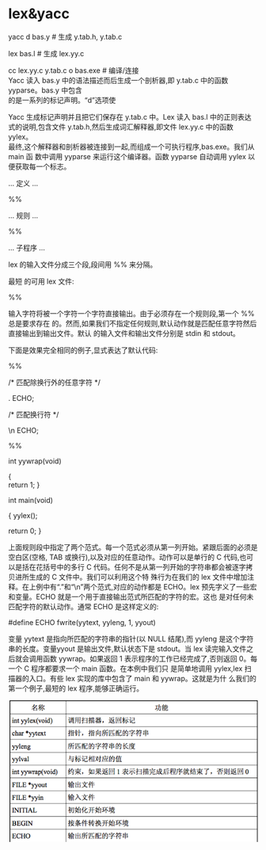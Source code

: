 # lex&yacc

yacc ­d bas.y         \# 生成 y.tab.h, y.tab.c

lex bas.l            \# 生成 lex.yy.c

cc lex.yy.c y.tab.c ­o bas.exe   \# 编译/连接  
Yacc 读入 bas.y 中的语法描述而后生成一个剖析器,即 y.tab.c 中的函数 yyparse。bas.y 中包含  
的是一系列的标记声明。“­d”选项使

Yacc 生成标记声明并且把它们保存在 y.tab.c 中。Lex 读入 bas.l 中的正则表达式的说明,包含文件 y.tab.h,然后生成词汇解释器,即文件 lex.yy.c 中的函数 yylex。  
最终,这个解释器和剖析器被连接到一起,而组成一个可执行程序,bas.exe。我们从 main 函 数中调用 yyparse 来运行这个编译器。函数 yyparse 自动调用 yylex 以便获取每一个标志。

... 定义 ...

%%

... 规则 ...

%%

... 子程序 ...

lex 的输入文件分成三个段,段间用 %% 来分隔。

最短 的可用 lex 文件:

%%

输入字符将被一个字符一个字符直接输出。由于必须存在一个规则段,第一个 %% 总是要求存在 的。然而,如果我们不指定任何规则,默认动作就是匹配任意字符然后直接输出到输出文件。默认 的输入文件和输出文件分别是 stdin 和 stdout。

下面是效果完全相同的例子,显式表达了默认代码:

%%

/\* 匹配除换行外的任意字符 \*/

. ECHO;

/\* 匹配换行符 \*/

\n ECHO;

%%

int yywrap\(void\)

{  
return 1; }

int main\(void\)

{ yylex\(\);

return 0; }

上面规则段中指定了两个范式。每一个范式必须从第一列开始。紧跟后面的必须是空白区\(空格, TAB 或换行\),以及对应的任意动作。动作可以是单行的 C 代码,也可以是括在花括号中的多行 C 代码。任何不是从第一列开始的字符串都会被逐字拷贝进所生成的 C 文件中。我们可以利用这个特 殊行为在我们的 lex 文件中增加注释。在上例中有“.”和“\n”两个范式,对应的动作都是 ECHO。lex 预先字义了一些宏和变量。ECHO 就是一个用于直接输出范式所匹配的字符的宏。这也 是对任何未匹配字符的默认动作。通常 ECHO 是这样定义的:

\#define ECHO fwrite\(yytext, yyleng, 1, yyout\)

变量 yytext 是指向所匹配的字符串的指针\(以 NULL 结尾\),而 yyleng 是这个字符串的长度。变量yyout 是输出文件,默认状态下是 stdout。当 lex 读完输入文件之后就会调用函数 yywrap。如果返回 1 表示程序的工作已经完成了,否则返回 0。每一个 C 程序都要求一个 main 函数。在本例中我们只 是简单地调用 yylex,lex 扫描器的入口。有些 lex 实现的库中包含了 main 和 yywrap。这就是为什 么我们的第一个例子,最短的 lex 程序,能够正确运行。

![](/assets/importlex.png)

